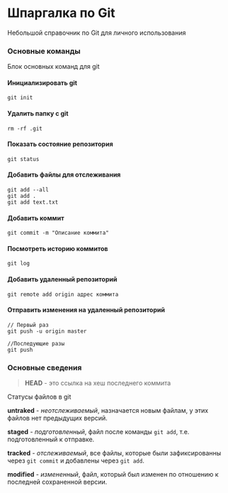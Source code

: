 # Шпаргалка по Git

Небольшой справочник по Git для личного использования

### Основные команды

Блок основных команд для git

#### Инициализировать git

`git init`

#### Удалить папку с git

`rm -rf .git`

#### Показать состояние репозитория

`git status`

#### Добавить файлы для отслеживания

```
git add --all
git add .
git add text.txt
```

#### Добавить коммит

`git commit -m "Описание коммита"`

#### Посмотреть историю коммитов

`git log`

#### Добавить удаленный репозиторий

`git remote add origin адрес коммита`

#### Отправить изменения на удаленный репозиторий

```
// Первый раз
git push -u origin master

//Последующие разы
git push
```

### Основные сведения

> **HEAD** - это ссылка на хеш последнего коммита

Статусы файлов в git

**untraked** - _неотслеживаемый_, назначается новым файлам, у этих файлов нет предыдущих версий.

**staged** - _подготовленный_, файл после команды `git add`, т.е. подготовленный к отправке.

**tracked** - _отслеживаемый_, все файлы, которые были зафиксированны через `git commit` и добавлены через `git add`.

**modified** - _измененный_, файл, который был изменен по отношению к последней сохраненной версии.
